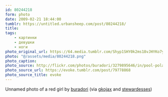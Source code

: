 ```yaml
---
id: 80244218
form: photo
date: 2009-02-21 18:44:00
tumblr: https://untitled.urbansheep.com/post/80244218/
title:
tags:
    - картинки
    - девушки
    - ноги
photo_original_url: https://64.media.tumblr.com/Shyp1SHY0k2ms18vJHYKo7yho1_500.png
photo: "@/assets/media/80244218.png"
photo_caption:
photo_source: http://flickr.com/photos/buradori/3279895646/in/pool-polaroid_
photo_source_url: https://evoke.tumblr.com/post/79778868
photo_source_title: evoke
---
```


<p>Unnamed photo of a red girl by <a href="http://flickr.com/photos/buradori/">buradori</a> (via <a href="http://gkojax.tumblr.com/post/79862899">gkojax</a> and <a href="http://stewardesses.tumblr.com/post/79778868">stewardesses</a>)</p>
